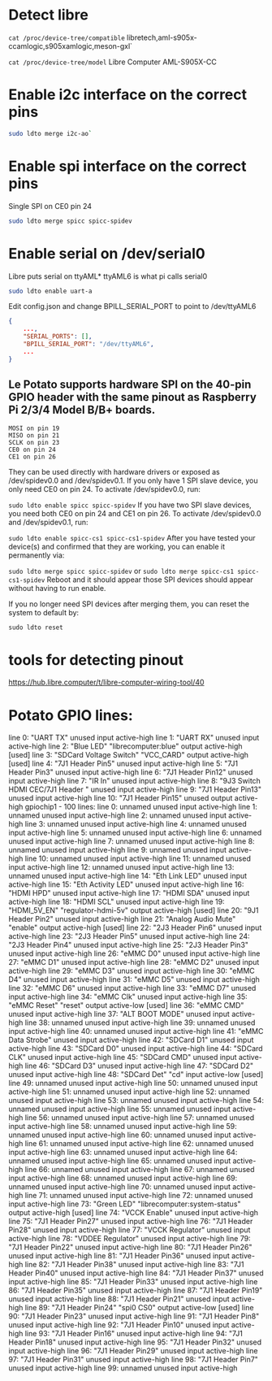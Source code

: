 # Detect libre
`cat /proc/device-tree/compatible` 
libretech,aml-s905x-ccamlogic,s905xamlogic,meson-gxl`

`cat /proc/device-tree/model`
Libre Computer AML-S905X-CC

# Enable i2c interface on the correct pins
```bash
sudo ldto merge i2c-ao`
```

# Enable spi interface on the correct pins
Single SPI on CE0 pin 24

```bash
sudo ldto merge spicc spicc-spidev
```

# Enable serial on /dev/serial0
Libre puts serial on ttyAML*
ttyAML6 is what pi calls serial0
```bash
sudo ldto enable uart-a
```
Edit config.json and change BPILL_SERIAL_PORT to point to /dev/ttyAML6
```json
{
	...,
	"SERIAL_PORTS": [],
	"BPILL_SERIAL_PORT": "/dev/ttyAML6",
	...
}

```

## Le Potato supports hardware SPI on the 40-pin GPIO header with the same pinout as Raspberry Pi 2/3/4 Model B/B+ boards.

```
MOSI on pin 19
MISO on pin 21
SCLK on pin 23
CE0 on pin 24
CE1 on pin 26
```
They can be used directly with hardware drivers or exposed as /dev/spidev0.0 and /dev/spidev0.1.
If you only have 1 SPI slave device, you only need CE0 on pin 24. To activate /dev/spidev0.0, run:

`sudo ldto enable spicc spicc-spidev`
If you have two SPI slave devices, you need both CE0 on pin 24 and CE1 on pin 26. To activate /dev/spidev0.0 and /dev/spidev0.1, run:

`sudo ldto enable spicc-cs1 spicc-cs1-spidev`
After you have tested your device(s) and confirmed that they are working, you can enable it permanently via:

`sudo ldto merge spicc spicc-spidev`
or
`sudo ldto merge spicc-cs1 spicc-cs1-spidev`
Reboot and it should appear those SPI devices should appear without having to run enable.

If you no longer need SPI devices after merging them, you can reset the system to default by:

`sudo ldto reset`

# tools for detecting pinout 
https://hub.libre.computer/t/libre-computer-wiring-tool/40

# Potato GPIO lines:

line   0:    "UART TX"       unused   input  active-high 
	line   1:    "UART RX"       unused   input  active-high 
	line   2:   "Blue LED" "librecomputer:blue" output active-high [used]
	line   3: "SDCard Voltage Switch" "VCC_CARD" output active-high [used]
	line   4: "7J1 Header Pin5" unused input active-high 
	line   5: "7J1 Header Pin3" unused input active-high 
	line   6: "7J1 Header Pin12" unused input active-high 
	line   7:      "IR In"       unused   input  active-high 
	line   8: "9J3 Switch HDMI CEC/7J1 Header " unused input active-high 
	line   9: "7J1 Header Pin13" unused input active-high 
	line  10: "7J1 Header Pin15" unused output active-high 
gpiochip1 - 100 lines:
	line   0:      unnamed       unused   input  active-high 
	line   1:      unnamed       unused   input  active-high 
	line   2:      unnamed       unused   input  active-high 
	line   3:      unnamed       unused   input  active-high 
	line   4:      unnamed       unused   input  active-high 
	line   5:      unnamed       unused   input  active-high 
	line   6:      unnamed       unused   input  active-high 
	line   7:      unnamed       unused   input  active-high 
	line   8:      unnamed       unused   input  active-high 
	line   9:      unnamed       unused   input  active-high 
	line  10:      unnamed       unused   input  active-high 
	line  11:      unnamed       unused   input  active-high 
	line  12:      unnamed       unused   input  active-high 
	line  13:      unnamed       unused   input  active-high 
	line  14: "Eth Link LED" unused input active-high 
	line  15: "Eth Activity LED" unused input active-high 
	line  16:   "HDMI HPD"       unused   input  active-high 
	line  17:   "HDMI SDA"       unused   input  active-high 
	line  18:   "HDMI SCL"       unused   input  active-high 
	line  19: "HDMI_5V_EN" "regulator-hdmi-5v" output active-high [used]
	line  20: "9J1 Header Pin2" unused input active-high 
	line  21: "Analog Audio Mute" "enable" output active-high [used]
	line  22: "2J3 Header Pin6" unused input active-high 
	line  23: "2J3 Header Pin5" unused input active-high 
	line  24: "2J3 Header Pin4" unused input active-high 
	line  25: "2J3 Header Pin3" unused input active-high 
	line  26:    "eMMC D0"       unused   input  active-high 
	line  27:    "eMMC D1"       unused   input  active-high 
	line  28:    "eMMC D2"       unused   input  active-high 
	line  29:    "eMMC D3"       unused   input  active-high 
	line  30:    "eMMC D4"       unused   input  active-high 
	line  31:    "eMMC D5"       unused   input  active-high 
	line  32:    "eMMC D6"       unused   input  active-high 
	line  33:    "eMMC D7"       unused   input  active-high 
	line  34:   "eMMC Clk"       unused   input  active-high 
	line  35: "eMMC Reset"      "reset"  output   active-low [used]
	line  36:   "eMMC CMD"       unused   input  active-high 
	line  37: "ALT BOOT MODE" unused input active-high 
	line  38:      unnamed       unused   input  active-high 
	line  39:      unnamed       unused   input  active-high 
	line  40:      unnamed       unused   input  active-high 
	line  41: "eMMC Data Strobe" unused input active-high 
	line  42:  "SDCard D1"       unused   input  active-high 
	line  43:  "SDCard D0"       unused   input  active-high 
	line  44: "SDCard CLK"       unused   input  active-high 
	line  45: "SDCard CMD"       unused   input  active-high 
	line  46:  "SDCard D3"       unused   input  active-high 
	line  47:  "SDCard D2"       unused   input  active-high 
	line  48: "SDCard Det"         "cd"   input   active-low [used]
	line  49:      unnamed       unused   input  active-high 
	line  50:      unnamed       unused   input  active-high 
	line  51:      unnamed       unused   input  active-high 
	line  52:      unnamed       unused   input  active-high 
	line  53:      unnamed       unused   input  active-high 
	line  54:      unnamed       unused   input  active-high 
	line  55:      unnamed       unused   input  active-high 
	line  56:      unnamed       unused   input  active-high 
	line  57:      unnamed       unused   input  active-high 
	line  58:      unnamed       unused   input  active-high 
	line  59:      unnamed       unused   input  active-high 
	line  60:      unnamed       unused   input  active-high 
	line  61:      unnamed       unused   input  active-high 
	line  62:      unnamed       unused   input  active-high 
	line  63:      unnamed       unused   input  active-high 
	line  64:      unnamed       unused   input  active-high 
	line  65:      unnamed       unused   input  active-high 
	line  66:      unnamed       unused   input  active-high 
	line  67:      unnamed       unused   input  active-high 
	line  68:      unnamed       unused   input  active-high 
	line  69:      unnamed       unused   input  active-high 
	line  70:      unnamed       unused   input  active-high 
	line  71:      unnamed       unused   input  active-high 
	line  72:      unnamed       unused   input  active-high 
	line  73:  "Green LED" "librecomputer:system-status" output active-high [used]
	line  74: "VCCK Enable" unused input active-high 
	line  75: "7J1 Header Pin27" unused input active-high 
	line  76: "7J1 Header Pin28" unused input active-high 
	line  77: "VCCK Regulator" unused input active-high 
	line  78: "VDDEE Regulator" unused input active-high 
	line  79: "7J1 Header Pin22" unused input active-high 
	line  80: "7J1 Header Pin26" unused input active-high 
	line  81: "7J1 Header Pin36" unused input active-high 
	line  82: "7J1 Header Pin38" unused input active-high 
	line  83: "7J1 Header Pin40" unused input active-high 
	line  84: "7J1 Header Pin37" unused input active-high 
	line  85: "7J1 Header Pin33" unused input active-high 
	line  86: "7J1 Header Pin35" unused input active-high 
	line  87: "7J1 Header Pin19" unused input active-high 
	line  88: "7J1 Header Pin21" unused input active-high 
	line  89: "7J1 Header Pin24" "spi0 CS0" output active-low [used]
	line  90: "7J1 Header Pin23" unused input active-high 
	line  91: "7J1 Header Pin8" unused input active-high 
	line  92: "7J1 Header Pin10" unused input active-high 
	line  93: "7J1 Header Pin16" unused input active-high 
	line  94: "7J1 Header Pin18" unused input active-high 
	line  95: "7J1 Header Pin32" unused input active-high 
	line  96: "7J1 Header Pin29" unused input active-high 
	line  97: "7J1 Header Pin31" unused input active-high 
	line  98: "7J1 Header Pin7" unused input active-high 
	line  99:      unnamed       unused   input  active-high 
